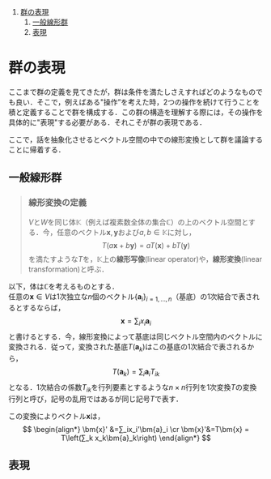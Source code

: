 1. [群の表現](#群の表現)
   1. [一般線形群](#一般線形群)
   2. [表現](#表現)
# 群の表現

ここまで群の定義を見てきたが，群は条件を満たしさえすればどのようなものでも良い．そこで，例えばある"操作”を考えた時，2つの操作を続けて行うことを積と定義することで群を構成する．この群の構造を理解する際には，その操作を具体的に"表現"する必要がある．それこそが群の表現である．

ここで，話を抽象化させるとベクトル空間の中での線形変換として群を議論することに帰着する．

## 一般線形群

> ### 線形変換の定義
>
> $V$と$W$を同じ体$\mathbb{K}$（例えば複素数全体の集合$\mathbb{C}$）の上のベクトル空間とする．今，任意のベクトル$\bm{x},\bm{y}$および$a,b ∈ \mathbb{K}$に対し，
> $$
> \begin{equation*}
>   T(a\bm{x}+b\bm{y}) = aT(\bm{x}) + bT(\bm{y})
> \end{equation*}
> $$
> を満たすような$T$を，$\mathbb{K}$上の**線形写像**(linear operator)や，**線形変換**(linear transformation)と呼ぶ．

以下，体は$\mathbb{C}$を考えるものとする．
<br>
任意の$\bm{x} ∈ V$は1次独立な$n$個のベクトル$\lbrace\bm{a}_i\rbrace_{i=1,\ldots,n}$（基底）の1次結合で表されるとするならば，
$$
\begin{equation*}
    \bm{x} = ∑_i x_i\bm{a}_i
\end{equation*}
$$
と書けるとする．今，線形変換によって基底は同じベクトル空間内のベクトルに変換される．従って，変換された基底$T(\bm{a}_k)$はこの基底の1次結合で表されるから，
$$
\begin{equation*}
    T(\bm{a}_k) = ∑_i\bm{a}_iT_{ik}
\end{equation*}
$$
となる．1次結合の係数$T_{ik}$を行列要素とするような$n×n$行列を1次変換$T$の変換行列と呼び，記号の乱用ではあるが同じ記号$T$で表す．

この変換によりベクトル$\bm{x}$は，
$$
\begin{align*}
    \bm{x}'
    &=∑_ix_i'\bm{a}_i \cr
    \bm{x}'&=T\bm{x} = T\left(∑_k x_k\bm{a}_k\right)
\end{align*}
$$

## 表現
